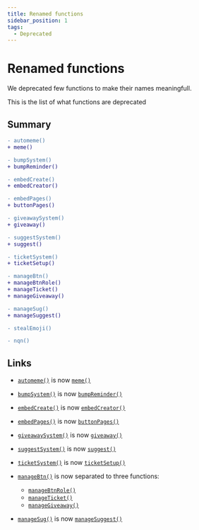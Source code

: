 ```yaml
---
title: Renamed functions
sidebar_position: 1
tags:
  - Deprecated
---
```


# Renamed functions

We deprecated few functions to make their names meaningfull.

This is the list of what functions are deprecated

## Summary

```diff
- automeme()
+ meme()

- bumpSystem()
+ bumpReminder()

- embedCreate()
+ embedCreator()

- embedPages()
+ buttonPages()

- giveawaySystem()
+ giveaway()

- suggestSystem()
+ suggest()

- ticketSystem()
+ ticketSetup()

- manageBtn() 
+ manageBtnRole()
+ manageTicket()
+ manageGiveaway()

- manageSug()
+ manageSuggest()

- stealEmoji()

- nqn()
```

## Links

- [`automeme()`](https://v3--simplyd.netlify.app/docs/Systems/automeme) is now [`meme()`](../systems/meme.md)

- [`bumpSystem()`](https://v3--simplyd.netlify.app/docs/Systems/bumpSystem) is now [`bumpReminder()`](../systems/bumpreminder.md)

- [`embedCreate()`](https://v3--simplyd.netlify.app/docs/General/embedCreate) is now [`embedCreator()`](../general/embedcreator.md)

- [`embedPages()`](https://v3--simplyd.netlify.app/docs/General/embedPages) is now [`buttonPages()`](../general/buttonpages.md)

- [`giveawaySystem()`](https://v3--simplyd.netlify.app/docs/Systems/giveawaySystem) is now [`giveaway()`](../systems/giveaway.md)

- [`suggestSystem()`](https://v3--simplyd.netlify.app/docs/Systems/suggestSystem) is now [`suggest()`](../systems/suggest.md)

- [`ticketSystem()`](https://v3--simplyd.netlify.app/docs/Systems/ticketSystem) is now [`ticketSetup()`](../systems/ticketsetup.md)

- [`manageBtn()`](https://v3--simplyd.netlify.app/docs/Handler/manageBtn) is now separated to three functions:

  * [`manageBtnRole()`](../handler/managebtnrole.md)
  * [`manageTicket()`](../handler/manageticket.md)
  * [`manageGiveaway()`](../handler/managegiveaway.md)

- [`manageSug()`](https://v3--simplyd.netlify.app/docs/Handler/manageSug) is now [`manageSuggest()`](../handler/managesuggest.md)